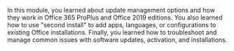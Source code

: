 In this module, you learned about update management options and how they work in Office 365 ProPlus and Office 2019 editions. You also learned how to use "second install" to add apps, languages, or configurations to existing Office installations. Finally, you learned how to troubleshoot and manage common issues with software updates, activation, and installations.
